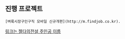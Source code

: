 ## 진행 프로젝트

```
[벼룩시장구인구직 모바일 신규개편](http://m.findjob.co.kr).
```
[링크는 젤다의전설 주인공 이름](http://zeldahagoshipda.com)
